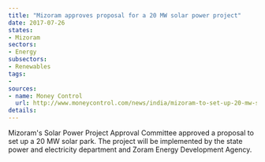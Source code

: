 ```yaml
---
title: "Mizoram approves proposal for a 20 MW solar power project"
date: 2017-07-26
states:
- Mizoram
sectors:
- Energy
subsectors:
- Renewables
tags:
- 
sources:
- name: Money Control
  url: http://www.moneycontrol.com/news/india/mizoram-to-set-up-20-mw-solar-park-2327879.html
details:
---
```


Mizoram's Solar Power Project Approval Committee approved a proposal to set up a 20 MW solar park. The project will be implemented by the state power and electricity department and Zoram Energy Development Agency. 
